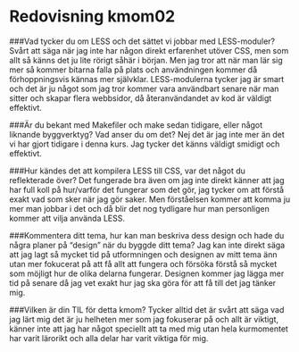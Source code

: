---
---
Redovisning kmom02
=========================

###Vad tycker du om LESS och det sättet vi jobbar med LESS-moduler?
Svårt att säga när jag inte har någon direkt erfarenhet utöver CSS, men som allt så känns det ju lite rörigt såhär i början.
Men jag tror att när man lär sig mer så kommer bitarna falla på plats och användningen kommer då förhoppningsvis kännas mer självklar.
LESS-modulerna tycker jag är smart och det är ju något som jag tror kommer vara användbart senare när man sitter och skapar flera webbsidor,
då återanvändandet av kod är väldigt effektivt.

###Är du bekant med Makefiler och make sedan tidigare, eller något liknande byggverktyg? Vad anser du om det?
Nej det är jag inte mer än det vi har gjort tidigare i denna kurs. Jag tycker det känns väldigt smidigt och effektivt.

###Hur kändes det att kompilera LESS till CSS, var det något du reflekterade över?
Det fungerade bra även om jag inte direkt känner att jag har full koll på hur/varför det fungerar som det gör, jag tycker om att förstå exakt vad som sker när jag gör saker. Men förståelsen kommer att komma ju mer man jobbar i det och då blir det nog tydligare hur man personligen kommer att vilja använda LESS.

###Kommentera ditt tema, hur kan man beskriva dess design och hade du några planer på “design” när du byggde ditt tema?
Jag kan inte direkt säga att jag lagt så mycket tid på utformningen och designen av mitt tema änn utan mer fokucerat på att få allt att fungera och försöka förstå så mycket som möjligt hur de olika delarna fungerar. Designen kommer jag lägga mer tid på senare då jag vet exakt hur jag ska göra för att få till det jag tänker mig.

###Vilken är din TIL för detta kmom?
Tycker alltid det är svårt att säga vad jag lärt mig det är ju helheten mer som jag fokuserar på och allt är viktigt, känner inte att jag har något speciellt att ta med mig utan hela kurmomentet har varit lärorikt och alla delar har varit viktiga för mig.
